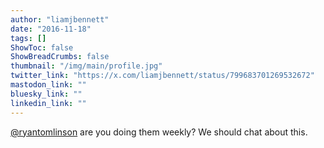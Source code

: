 ```yaml
---
author: "liamjbennett"
date: "2016-11-18"
tags: []
ShowToc: false
ShowBreadCrumbs: false
thumbnail: "/img/main/profile.jpg"
twitter_link: "https://x.com/liamjbennett/status/799683701269532672"
mastodon_link: ""
bluesky_link: ""
linkedin_link: ""
---
```


[@ryantomlinson](https://x.com/ryantomlinson) are you doing them weekly? We should chat about this.

